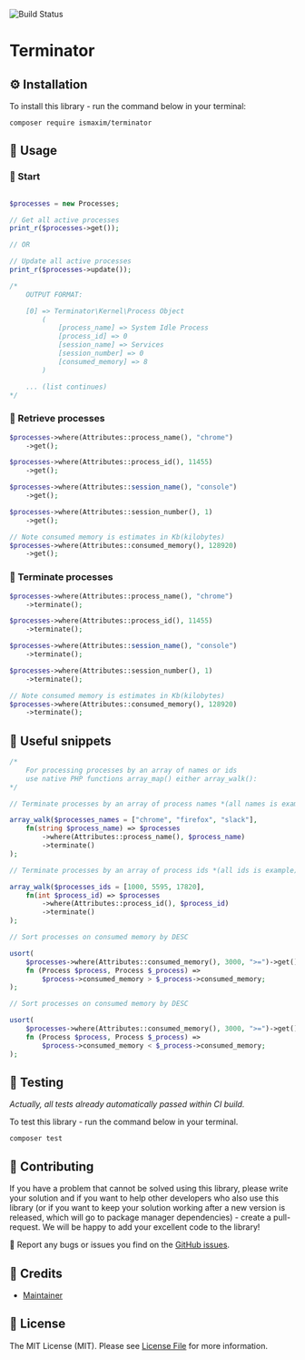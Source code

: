 ![Build Status](https://img.shields.io/github/workflow/status/ismaxim/terminator/Build?label=build&logo=github&logoColor=white&style=for-the-badge)

# __Terminator__

## ⚙️ Installation

To install this library - run the command below in your terminal:

```shell
composer require ismaxim/terminator
```

## 🧙 Usage  

### 🚀 Start

```php

$processes = new Processes;

// Get all active processes
print_r($processes->get());

// OR

// Update all active processes
print_r($processes->update());

/* 
    OUTPUT FORMAT: 

    [0] => Terminator\Kernel\Process Object
        (
            [process_name] => System Idle Process
            [process_id] => 0
            [session_name] => Services
            [session_number] => 0
            [consumed_memory] => 8
        )

    ... (list continues)
*/
```

### 📮 Retrieve processes

```php
$processes->where(Attributes::process_name(), "chrome")
    ->get();

$processes->where(Attributes::process_id(), 11455)
    ->get();

$processes->where(Attributes::session_name(), "console")
    ->get();

$processes->where(Attributes::session_number(), 1)
    ->get();

// Note consumed memory is estimates in Kb(kilobytes)
$processes->where(Attributes::consumed_memory(), 128920)
    ->get(); 
```

### 🧨 Terminate processes

```php
$processes->where(Attributes::process_name(), "chrome")
    ->terminate();

$processes->where(Attributes::process_id(), 11455)
    ->terminate();

$processes->where(Attributes::session_name(), "console")
    ->terminate();

$processes->where(Attributes::session_number(), 1)
    ->terminate();

// Note consumed memory is estimates in Kb(kilobytes)
$processes->where(Attributes::consumed_memory(), 128920)
    ->terminate(); 
```

## 🧱 Useful snippets

```php
/* 
    For processing processes by an array of names or ids 
    use native PHP functions array_map() either array_walk():
*/

// Terminate processes by an array of process names *(all names is example)

array_walk($processes_names = ["chrome", "firefox", "slack"], 
    fn(string $process_name) => $processes
        ->where(Attributes::process_name(), $process_name)
        ->terminate()
);

// Terminate processes by an array of process ids *(all ids is example)

array_walk($processes_ids = [1000, 5595, 17820], 
    fn(int $process_id) => $processes
        ->where(Attributes::process_id(), $process_id)
        ->terminate()
);
```

```php
// Sort processes on consumed memory by DESC

usort(
    $processes->where(Attributes::consumed_memory(), 3000, ">=")->get(), 
    fn (Process $process, Process $_process) =>
        $process->consumed_memory > $_process->consumed_memory;
);

// Sort processes on consumed memory by DESC

usort(
    $processes->where(Attributes::consumed_memory(), 3000, ">=")->get(), 
    fn (Process $process, Process $_process) =>
        $process->consumed_memory < $_process->consumed_memory;
);
```

## 🧪 Testing

_Actually, all tests already automatically passed within CI build._

To test this library - run the command below in your terminal.

```shell
composer test
```

## 🤝 Contributing

If you have a problem that cannot be solved using this library, please write your solution and if you want to help other developers who also use this library (or if you want to keep your solution working after a new version is released, which will go to package manager dependencies) - create a pull-request. We will be happy to add your excellent code to the library!

🐞 Report any bugs or issues you find on the [GitHub issues](https://github.com/ismaxim/urling/issues).

## 📎 Credits
- [Maintainer](https://github.com/ismaxim)

## 📃 License

The MIT License (MIT). Please see [License File](LICENSE.md) for more information.
